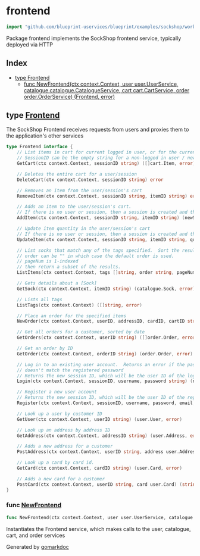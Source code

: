 <!-- Code generated by gomarkdoc. DO NOT EDIT -->

# frontend

```go
import "github.com/blueprint-uservices/blueprint/examples/sockshop/workflow/frontend"
```

Package frontend implements the SockShop frontend service, typically deployed via HTTP

## Index

- [type Frontend](<#Frontend>)
  - [func NewFrontend\(ctx context.Context, user user.UserService, catalogue catalogue.CatalogueService, cart cart.CartService, order order.OrderService\) \(Frontend, error\)](<#NewFrontend>)


<a name="Frontend"></a>
## type [Frontend](<https://github.com/Blueprint-uServices/blueprint/blob/main/examples/sockshop/workflow/frontend/frontend.go#L17-L80>)

The SockShop Frontend receives requests from users and proxies them to the application's other services

```go
type Frontend interface {
    // List items in cart for current logged in user, or for the current session if not logged in.
    // SessionID can be the empty string for a non-logged in user / new session
    GetCart(ctx context.Context, sessionID string) ([]cart.Item, error)

    // Deletes the entire cart for a user/session
    DeleteCart(ctx context.Context, sessionID string) error

    // Removes an item from the user/session's cart
    RemoveItem(ctx context.Context, sessionID string, itemID string) error

    // Adds an item to the user/session's cart.
    // If there is no user or session, then a session is created and the sessionID is returned.
    AddItem(ctx context.Context, sessionID string, itemID string) (newSessionID string, err error)

    // Update item quantity in the user/session's cart
    // If there is no user or session, then a session is created and the sessionID is returned.
    UpdateItem(ctx context.Context, sessionID string, itemID string, quantity int) (newSessionID string, err error)

    // List socks that match any of the tags specified.  Sort the results by the specified database column.
    // order can be "" in which case the default order is used.
    // pageNum is 1-indexed
    // then return a subset of the results.
    ListItems(ctx context.Context, tags []string, order string, pageNum, pageSize int) ([]catalogue.Sock, error)

    // Gets details about a [Sock]
    GetSock(ctx context.Context, itemID string) (catalogue.Sock, error)

    // Lists all tags
    ListTags(ctx context.Context) ([]string, error)

    // Place an order for the specified items
    NewOrder(ctx context.Context, userID, addressID, cardID, cartID string) (order.Order, error)

    // Get all orders for a customer, sorted by date
    GetOrders(ctx context.Context, userID string) ([]order.Order, error)

    // Get an order by ID
    GetOrder(ctx context.Context, orderID string) (order.Order, error)

    // Log in to an existing user account.  Returns an error if the password
    // doesn't match the registered password
    // Returns the new session ID, which will be the user ID of the logged in user.
    Login(ctx context.Context, sessionID, username, password string) (newSessionID string, u user.User, err error)

    // Register a new user account
    // Returns the new session ID, which will be the user ID of the registered user.
    Register(ctx context.Context, sessionID, username, password, email, first, last string) (newSessionID string, err error)

    // Look up a user by customer ID
    GetUser(ctx context.Context, userID string) (user.User, error)

    // Look up an address by address ID
    GetAddress(ctx context.Context, addressID string) (user.Address, error)

    // Adds a new address for a customer
    PostAddress(ctx context.Context, userID string, address user.Address) (string, error)

    // Look up a card by card id.
    GetCard(ctx context.Context, cardID string) (user.Card, error)

    // Adds a new card for a customer
    PostCard(ctx context.Context, userID string, card user.Card) (string, error)
}
```

<a name="NewFrontend"></a>
### func [NewFrontend](<https://github.com/Blueprint-uServices/blueprint/blob/main/examples/sockshop/workflow/frontend/frontend.go#L91>)

```go
func NewFrontend(ctx context.Context, user user.UserService, catalogue catalogue.CatalogueService, cart cart.CartService, order order.OrderService) (Frontend, error)
```

Instantiates the Frontend service, which makes calls to the user, catalogue, cart, and order services

Generated by [gomarkdoc](<https://github.com/princjef/gomarkdoc>)
